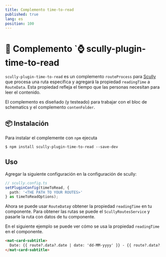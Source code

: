 ```yaml
---
title: Complemento time-to-read
published: true
lang: es
position: 100
---
```


# 📖 Complemento `⌚ scully-plugin-time-to-read

<div class="docs-link_table">
  <a class="repository" href="https://github.com/Jefiozie/nx-jefiozie/tree/master/libs/time-to-read"></a>
</div>

`scully-plugin-time-to-read` es un complemento `routeProcess` para [Scully](http://scully.io/) que procesa una ruta específica y agregará la propiedad `readingTime` a `RouteData`. Esta propiedad refleja el tiempo que las personas necesitan para leer el contenido.

El complemento es diseñado (y testeado) para trabajar con el bloc de schematics y el complemento `contenFolder`.

## 📦 Instalación

Para instalar el complemente con `npm` ejecuta

```
$ npm install scully-plugin-time-to-read --save-dev
```

## Uso

Agregar la siguiente configuración en la configuración de scully:

```typescript
// scully.config.ts
setPluginConfig(timeToRead, {
  path: '<THE PATH TO YOUR ROUTES>'
} as timeToReadOptions);
```

Ahora se puede usar `RouteData`y obtener la propiedad `readingTime` en tu componente.
Para obtener las rutas se puede el `ScullyRoutesService` y pasarle la ruta con datos de tu componente.

En el siguiente ejemplo se puede ver cómo se usa la propiedad `readingTime` en el componente.

```html
<mat-card-subtitle>
  Date: {{ route?.data?.date | date: 'dd-MM-yyyy' }} - {{ route?.data?.readingTime | number:'1.0-0'}} min read
</mat-card-subtitle>
```
